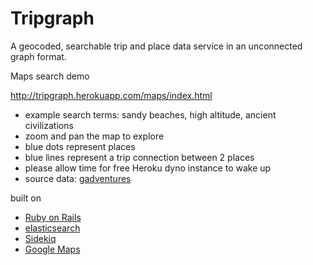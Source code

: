 # Tripgraph

A geocoded, searchable trip and place data service in an unconnected graph format.

Maps search demo

http://tripgraph.herokuapp.com/maps/index.html

- example search terms: sandy beaches, high altitude, ancient civilizations
- zoom and pan the map to explore
- blue dots represent places
- blue lines represent a trip connection between 2 places
- please allow time for free Heroku dyno instance to wake up
- source data: [gadventures](http://www.gadventures.com/sitemap/)

built on
- [Ruby on Rails](http://rubyonrails.org/)
- [elasticsearch](http://www.elasticsearch.org/)
- [Sidekiq](http://sidekiq.org/)
- [Google Maps](https://developers.google.com/maps/web/)
